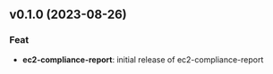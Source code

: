 ## v0.1.0 (2023-08-26)

### Feat

- **ec2-compliance-report**: initial release of ec2-compliance-report

